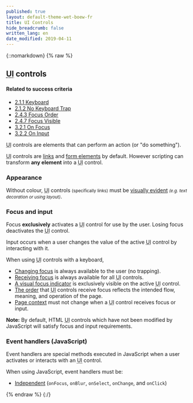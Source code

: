 ```yaml
---
published: true
layout: default-theme-wet-boew-fr
title: UI Controls
hide_breadcrumb: false
written_lang: en
date_modified: 2019-04-11
---
```

{::nomarkdown}
{% raw %}
<!-- UI Controls -->
<div class="row">
	<div class="mrgn-lft-md mrgn-rght-md">
		<h2 id="ui" class="page-header">
			<abbr title="User Interface">UI</abbr>
			controls</h2>
	</div>
	<div class="col-md-4 pull-right">
		<div class="panel panel-default">
			<div class="panel-heading">
				<h4 class="panel-title">Related to success criteria</h4>
			</div>
			<div class="panel-body">
				<ul class="list-unstyled">
					<li><a href="http://www.w3.org/TR/2012/NOTE-UNDERSTANDING-WCAG20-20120103/keyboard-operation-keyboard-operable.html" rel="external">2.1.1 Keyboard</a></li>
					<li><a href="http://www.w3.org/TR/2012/NOTE-UNDERSTANDING-WCAG20-20120103/keyboard-operation-trapping.html" rel="external">2.1.2 No Keyboard Trap</a></li>
					<li><a href="http://www.w3.org/TR/2012/NOTE-UNDERSTANDING-WCAG20-20120103/navigation-mechanisms-focus-order.html" rel="external">2.4.3 Focus Order</a></li>
					<li><a href="http://www.w3.org/TR/2012/NOTE-UNDERSTANDING-WCAG20-20120103/navigation-mechanisms-focus-visible.html" rel="external">2.4.7 Focus Visible</a></li>
					<li><a href="http://www.w3.org/TR/2012/NOTE-UNDERSTANDING-WCAG20-20120103/consistent-behavior-receive-focus.html" rel="external">3.2.1 On Focus</a></li>
					<li><a href="http://www.w3.org/TR/UNDERSTANDING-WCAG20/consistent-behavior-unpredictable-change.html" rel="external">3.2.2 On Input</a></li>
				</ul>
			</div>
		</div>
	</div>
	<div class="mrgn-lft-md mrgn-rght-md">
		<p>
			<abbr title="User Interface">UI</abbr>
			controls are elements that can perform an action (or "do something").
		</p>
		<p>
			<abbr title="User Interface">UI</abbr>
			controls are <a href="links-en.html">links</a> and <a href="forms-en.html">form elements</a> by default. However scripting can transform <strong>any element</strong> into a
			<abbr title="User Interface">UI</abbr>
			control.
		</p>
		<h3 id="ap">Appearance</h3>
		<p>
			Without colour,
			<abbr title="User Interface">UI</abbr>
			controls <small>(specifically links)</small> must be <a href="http://www.w3.org/TR/2013/NOTE-WCAG20-TECHS-20130905/F73" rel="external" title="WCAG 2.0, Technique F73">visually evident</a> <small><em>(e.g. text decoration or using layout)</em></small>.
		</p>
		<h3 id="fi">Focus and input</h3>
		<p>
			Focus <strong>exclusively</strong> activates a
			<abbr title="User Interface">UI</abbr>
			control for use by the user. Losing focus deactivates the
			<abbr title="User Interface">UI</abbr>
			control.
		</p>
		<p>
			Input occurs when a user changes the value of the active
			<abbr title="User Interface">UI</abbr>
			control by interacting with it.
		</p>
		<p>
			When using
			<abbr title="User Interface">UI</abbr>
			controls with a keyboard,
		</p>
		<ul>
			<li><a href="http://www.w3.org/TR/2012/NOTE-WCAG20-TECHS-20120103/G21" rel="external" title="WCAG 2.0, Technique G21">Changing focus</a> is always available to the user (no trapping).</li>
			<li><a href="http://www.w3.org/TR/2012/NOTE-WCAG20-TECHS-20120103/G202" rel="external" title="WCAG 2.0, Technique G202">Receiving focus</a> is always available for all
				<abbr title="User Interface">UI</abbr>
				controls.</li>
			<li><a href="http://www.w3.org/TR/2012/NOTE-WCAG20-TECHS-20120103/G149" rel="external" title="WCAG 2.0, Technique G149">A visual focus indicator</a> is exclusively visible on the active
				<abbr title="User Interface">UI</abbr>
				control.</li>
			<li><a href="http://www.w3.org/TR/2012/NOTE-WCAG20-TECHS-20120103/G59" rel="external" title="WCAG 2.0, Technique G59">The order</a> that
				<abbr title="User Interface">UI</abbr>
				controls receive focus reflects the intended flow, meaning, and operation of the page.</li>
			<li><a href="http://www.w3.org/TR/2012/NOTE-WCAG20-TECHS-20120103/G107" rel="external" title="WCAG 2.0, Technique G107">Page context</a> must not change when a
				<abbr title="User Interface">UI</abbr>
				control receives focus or input.</li>
		</ul>
		<div class="alert alert-info">
			<p>
				<strong>Note:</strong> By default, HTML
				<abbr title="User Interface">UI</abbr>
				controls which have not been modified by JavaScript will satisfy focus and input requirements.
			</p>
		</div>
		<h3 id="js">Event handlers (JavaScript)
		</h3>
		<p>
			Event handlers are special methods executed in JavaScript when a user activates or interacts with an
			<abbr title="User Interface">UI</abbr>
			control.
		</p>
		<p>When using JavaScript, event handlers must be:</p>
		<ul>
			<li><a href="http://www.w3.org/TR/2012/NOTE-WCAG20-TECHS-20120103/SCR20.html" rel="external" title="WCAG 2.0 Technique SCR20">Independent</a> (<code>onFocus</code>, <code>onBlur</code>, <code>onSelect</code>, <code>onChange</code>, and <code>onClick</code>)</li>
		</ul>
	</div>
</div>
{% endraw %}
{:/}
